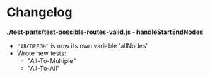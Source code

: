 # Changelog

**./test-parts/test-possible-routes-valid.js - handleStartEndNodes**
* `"ABCDEFGH"` is now its own variable 'allNodes'
* Wrote new tests:
	* "All-To-Multiple"
	* "All-To-All"